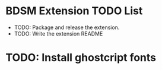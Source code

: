 # BDSM Extension TODO List

* TODO: Package and release the extension.
* TODO: Write the extension README
# TODO: Install ghostcript fonts

